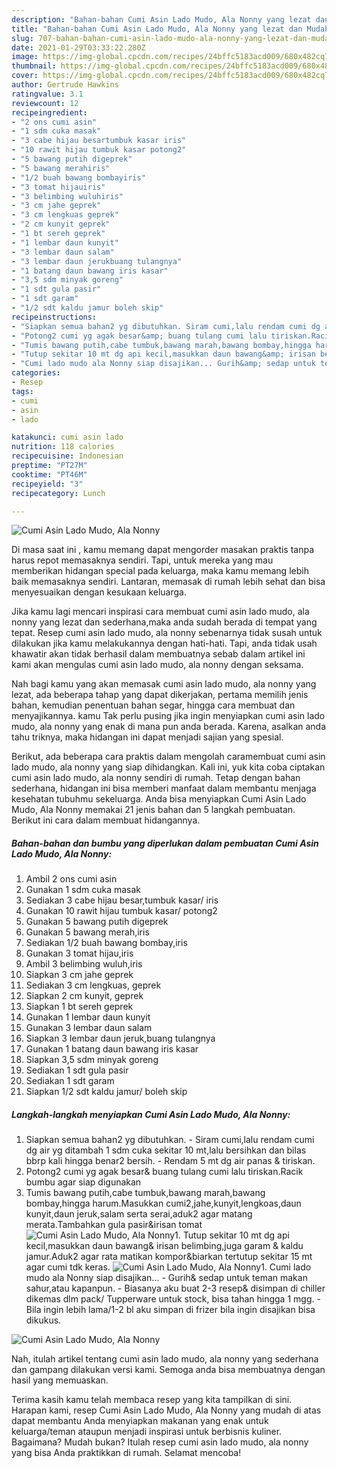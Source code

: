 ```yaml
---
description: "Bahan-bahan Cumi Asin Lado Mudo, Ala Nonny yang lezat dan Mudah Dibuat"
title: "Bahan-bahan Cumi Asin Lado Mudo, Ala Nonny yang lezat dan Mudah Dibuat"
slug: 707-bahan-bahan-cumi-asin-lado-mudo-ala-nonny-yang-lezat-dan-mudah-dibuat
date: 2021-01-29T03:33:22.280Z
image: https://img-global.cpcdn.com/recipes/24bffc5183acd009/680x482cq70/cumi-asin-lado-mudo-ala-nonny-foto-resep-utama.jpg
thumbnail: https://img-global.cpcdn.com/recipes/24bffc5183acd009/680x482cq70/cumi-asin-lado-mudo-ala-nonny-foto-resep-utama.jpg
cover: https://img-global.cpcdn.com/recipes/24bffc5183acd009/680x482cq70/cumi-asin-lado-mudo-ala-nonny-foto-resep-utama.jpg
author: Gertrude Hawkins
ratingvalue: 3.1
reviewcount: 12
recipeingredient:
- "2 ons cumi asin"
- "1 sdm cuka masak"
- "3 cabe hijau besartumbuk kasar iris"
- "10 rawit hijau tumbuk kasar potong2"
- "5 bawang putih digeprek"
- "5 bawang merahiris"
- "1/2 buah bawang bombayiris"
- "3 tomat hijauiris"
- "3 belimbing wuluhiris"
- "3 cm jahe geprek"
- "3 cm lengkuas geprek"
- "2 cm kunyit geprek"
- "1 bt sereh geprek"
- "1 lembar daun kunyit"
- "3 lembar daun salam"
- "3 lembar daun jerukbuang tulangnya"
- "1 batang daun bawang iris kasar"
- "3,5 sdm minyak goreng"
- "1 sdt gula pasir"
- "1 sdt garam"
- "1/2 sdt kaldu jamur boleh skip"
recipeinstructions:
- "Siapkan semua bahan2 yg dibutuhkan. Siram cumi,lalu rendam cumi dg air yg ditambah 1 sdm cuka sekitar 10 mt,lalu bersihkan dan bilas bbrp kali hingga benar2 bersih. Rendam 5 mt dg air panas &amp; tiriskan."
- "Potong2 cumi yg agak besar&amp; buang tulang cumi lalu tiriskan.Racik bumbu agar siap digunakan"
- "Tumis bawang putih,cabe tumbuk,bawang marah,bawang bombay,hingga harum.Masukkan cumi2,jahe,kunyit,lengkoas,daun kunyit,daun jeruk,salam serta serai,aduk2 agar matang merata.Tambahkan gula pasir&amp;irisan tomat"
- "Tutup sekitar 10 mt dg api kecil,masukkan daun bawang&amp; irisan belimbing,juga garam &amp; kaldu jamur.Aduk2 agar rata matikan kompor&amp;biarkan tertutup sekitar 15 mt agar cumi tdk keras."
- "Cumi lado mudo ala Nonny siap disajikan... Gurih&amp; sedap untuk teman makan sahur,atau kapanpun. Biasanya aku buat 2-3 resep&amp; disimpan di chiller dikemas dlm pack/ Tupperware untuk stock, bisa tahan hingga 1 mgg. Bila ingin lebih lama/1-2 bl aku simpan di frizer bila ingin disajikan bisa dikukus."
categories:
- Resep
tags:
- cumi
- asin
- lado

katakunci: cumi asin lado 
nutrition: 118 calories
recipecuisine: Indonesian
preptime: "PT27M"
cooktime: "PT46M"
recipeyield: "3"
recipecategory: Lunch

---
```



![Cumi Asin Lado Mudo, Ala Nonny](https://img-global.cpcdn.com/recipes/24bffc5183acd009/680x482cq70/cumi-asin-lado-mudo-ala-nonny-foto-resep-utama.jpg)

Di masa  saat ini , kamu memang dapat mengorder masakan praktis tanpa harus repot memasaknya sendiri. Tapi, untuk mereka yang mau memberikan hidangan special pada keluarga, maka kamu memang lebih baik memasaknya sendiri. Lantaran, memasak di rumah lebih sehat dan bisa menyesuaikan dengan kesukaan keluarga.

Jika kamu lagi mencari inspirasi cara membuat cumi asin lado mudo, ala nonny yang lezat dan sederhana,maka anda sudah berada di tempat yang tepat. Resep cumi asin lado mudo, ala nonny  sebenarnya tidak susah untuk dilakukan jika kamu melakukannya dengan hati-hati. Tapi, anda tidak usah khawatir akan tidak berhasil dalam membuatnya 
sebab dalam artikel ini kami akan mengulas cumi asin lado mudo, ala nonny dengan seksama.  



Nah bagi kamu yang akan memasak cumi asin lado mudo, ala nonny yang lezat, ada beberapa tahap yang dapat dikerjakan, pertama memilih jenis bahan, kemudian penentuan bahan segar, hingga cara membuat dan menyajikannya. kamu Tak perlu pusing jika ingin menyiapkan cumi asin lado mudo, ala nonny yang enak di mana pun anda berada. Karena, asalkan anda  tahu triknya, maka hidangan ini dapat menjadi sajian yang spesial.

Berikut, ada beberapa cara praktis  dalam mengolah caramembuat cumi asin lado mudo, ala nonny yang siap dihidangkan. Kali ini, yuk kita coba ciptakan cumi asin lado mudo, ala nonny sendiri di rumah. Tetap dengan bahan sederhana, hidangan ini bisa memberi manfaat dalam membantu menjaga kesehatan tubuhmu sekeluarga. Anda bisa menyiapkan Cumi Asin Lado Mudo, Ala Nonny memakai 21 jenis bahan dan 5 langkah pembuatan. Berikut ini cara dalam membuat hidangannya.

<!--inarticleads1-->

##### Bahan-bahan dan bumbu yang diperlukan dalam pembuatan Cumi Asin Lado Mudo, Ala Nonny:

1. Ambil 2 ons cumi asin
1. Gunakan 1 sdm cuka masak
1. Sediakan 3 cabe hijau besar,tumbuk kasar/ iris
1. Gunakan 10 rawit hijau tumbuk kasar/ potong2
1. Gunakan 5 bawang putih digeprek
1. Gunakan 5 bawang merah,iris
1. Sediakan 1/2 buah bawang bombay,iris
1. Gunakan 3 tomat hijau,iris
1. Ambil 3 belimbing wuluh,iris
1. Siapkan 3 cm jahe geprek
1. Sediakan 3 cm lengkuas, geprek
1. Siapkan 2 cm kunyit, geprek
1. Siapkan 1 bt sereh geprek
1. Gunakan 1 lembar daun kunyit
1. Gunakan 3 lembar daun salam
1. Siapkan 3 lembar daun jeruk,buang tulangnya
1. Gunakan 1 batang daun bawang iris kasar
1. Siapkan 3,5 sdm minyak goreng
1. Sediakan 1 sdt gula pasir
1. Sediakan 1 sdt garam
1. Siapkan 1/2 sdt kaldu jamur/ boleh skip




<!--inarticleads2-->

##### Langkah-langkah menyiapkan Cumi Asin Lado Mudo, Ala Nonny:

1. Siapkan semua bahan2 yg dibutuhkan. - Siram cumi,lalu rendam cumi dg air yg ditambah 1 sdm cuka sekitar 10 mt,lalu bersihkan dan bilas bbrp kali hingga benar2 bersih. - Rendam 5 mt dg air panas &amp; tiriskan.
1. Potong2 cumi yg agak besar&amp; buang tulang cumi lalu tiriskan.Racik bumbu agar siap digunakan
1. Tumis bawang putih,cabe tumbuk,bawang marah,bawang bombay,hingga harum.Masukkan cumi2,jahe,kunyit,lengkoas,daun kunyit,daun jeruk,salam serta serai,aduk2 agar matang merata.Tambahkan gula pasir&amp;irisan tomat
<img src="//assets-global.cpcdn.com/assets/icons/button_play-2c75c40dde080a61004c1f40b05d8f140eaff45d7e9e6481dc71c63d2e7c4909.png" alt="Cumi Asin Lado Mudo, Ala Nonny">1. Tutup sekitar 10 mt dg api kecil,masukkan daun bawang&amp; irisan belimbing,juga garam &amp; kaldu jamur.Aduk2 agar rata matikan kompor&amp;biarkan tertutup sekitar 15 mt agar cumi tdk keras.
<img src="//assets-global.cpcdn.com/assets/icons/button_play-2c75c40dde080a61004c1f40b05d8f140eaff45d7e9e6481dc71c63d2e7c4909.png" alt="Cumi Asin Lado Mudo, Ala Nonny">1. Cumi lado mudo ala Nonny siap disajikan... - Gurih&amp; sedap untuk teman makan sahur,atau kapanpun. - Biasanya aku buat 2-3 resep&amp; disimpan di chiller dikemas dlm pack/ Tupperware untuk stock, bisa tahan hingga 1 mgg. - Bila ingin lebih lama/1-2 bl aku simpan di frizer bila ingin disajikan bisa dikukus.
<img src="//assets-global.cpcdn.com/assets/icons/button_play-2c75c40dde080a61004c1f40b05d8f140eaff45d7e9e6481dc71c63d2e7c4909.png" alt="Cumi Asin Lado Mudo, Ala Nonny">



Nah, itulah artikel tentang  cumi asin lado mudo, ala nonny  yang sederhana dan gampang dilakukan versi kami. Semoga anda bisa membuatnya dengan hasil yang memuaskan. 

Terima kasih kamu telah membaca resep yang kita tampilkan di sini. Harapan kami, resep  Cumi Asin Lado Mudo, Ala Nonny yang mudah di atas dapat membantu Anda menyiapkan makanan yang enak untuk keluarga/teman ataupun menjadi inspirasi untuk berbisnis kuliner. Bagaimana? Mudah bukan? Itulah resep cumi asin lado mudo, ala nonny yang bisa Anda praktikkan di rumah. Selamat mencoba!

